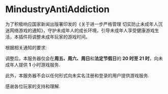 # MindustryAntiAddiction

为了积极响应国家新闻出版署印发的《关于进一步严格管理 切实防止未成年人沉迷网络游戏的通知》，守护未成年人的成长环境，引导未成年人享受健康游戏生活，本插件将调整未成年玩家的游戏时间。  

根据相关通知的要求:

调整后，本服务器仅会在**周五、周六、周日**和**法定节假日**的 **20 时至 21 时**，向未成年人提供 **1** 小时游戏服务.

此外，本服务器不会以任何形式向未实名注册和登录的用户提供游戏服务.

感谢各位玩家的支持和理解.

